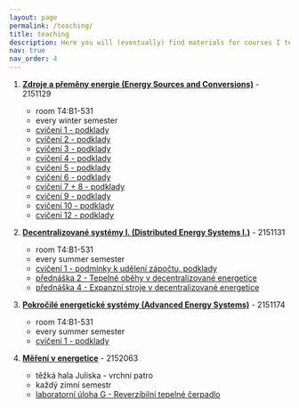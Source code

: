 ```yaml
---
layout: page
permalink: /teaching/
title: teaching
description: Here you will (eventually) find materials for courses I teach at the Department of Energy Engineering, CTU FME.
nav: true
nav_order: 4
---
```

1. **[Zdroje a přeměny energie (Energy Sources and Conversions)](https://kos.fs.cvut.cz/synopsis/2151129)** - 2151129
   * room T4:B1-531
   * every winter semester
   * [cvičení 1 - podklady](https://campuscvut-my.sharepoint.com/:b:/g/personal/spaleja1_cvut_cz/EUyOf9i6kU1Cirgnhp2WczcBelEmBuTgJwfgCDBKDVJqdg?e=wyOsu1)
   * [cvičení 2 - podklady](https://campuscvut-my.sharepoint.com/:p:/g/personal/spaleja1_cvut_cz/EddQgvyNOlNFvGt4wmHNYXcBQhoAqAqUpebPVnqN6u4NVQ?e=QCOsAm)
   * [cvičení 3 - podklady](https://campuscvut-my.sharepoint.com/:p:/g/personal/spaleja1_cvut_cz/ESCO33sJOhZAkbiZO0SgSo4Bc1v0g35UH65WP4Ztff6Quw?e=Pqf6eh)
   * [cvičení 4 - podklady](https://campuscvut-my.sharepoint.com/:b:/g/personal/spaleja1_cvut_cz/EQygkJiyeMNPtDKw8DV6PqkByEpEvU7cdT_Ozm2MeAPkUQ?e=46IxNP)
   * [cvičení 5 - podklady](https://campuscvut-my.sharepoint.com/:b:/g/personal/spaleja1_cvut_cz/EWHgenlmRBlMnwPTE5PXoIgBSgeeKzX9eUIxPGV4SsaXlA?e=nUErtJ)
   * [cvičení 6 - podklady](https://campuscvut-my.sharepoint.com/:p:/g/personal/spaleja1_cvut_cz/ETBTq7FqJxlMjQyagYZ1i54BXsG6xShkdH-0ktncf9S0Fw?e=Y20dVZ)
   * [cvičení 7 + 8 - podklady](https://campuscvut-my.sharepoint.com/:b:/g/personal/spaleja1_cvut_cz/Eeem7kmDzM9Jg7QnGphpHrQBvmRl2BfjHpjjjQyAS2d4fA?e=rz3D66)
   * [cvičení 9 - podklady](https://campuscvut-my.sharepoint.com/:b:/g/personal/spaleja1_cvut_cz/EZTdTtMbD7tOswwKu-nUxxQBrWaygqdnkh8VQEJKfqdP_Q?e=03wdzS)
   * [cvičení 10 - podklady](https://campuscvut-my.sharepoint.com/:b:/g/personal/spaleja1_cvut_cz/EZLzl4bi32VOlHX3i0u8vioBdoWXe1l-baodOMxofjrOpA?e=BSQCCg)
   * [cvičení 12 - podklady](https://campuscvut-my.sharepoint.com/:b:/g/personal/spaleja1_cvut_cz/EWoYSF2emBVHvKa48wPmxq8BUrXAgNdLQN9LcgB6puixJQ?e=StBIhA)

2. **[Decentralizované systémy I. (Distributed Energy Systems I.)](https://kos.fs.cvut.cz/synopsis/2151133)** - 2151131
   * room T4:B1-531
   * every summer semester
   * [cvičení 1 - podmínky k udělení zápočtu, podklady](https://campuscvut-my.sharepoint.com/:b:/g/personal/spaleja1_cvut_cz/EXmcea-O4X1BsydrJKlW9XQB4R7g0o46xLK9caHMTbdYcg?e=Cda5CF)
   * [přednáška 2 - Tepelné oběhy v decentralizované energetice](https://campuscvut-my.sharepoint.com/:b:/g/personal/spaleja1_cvut_cz/ET1mifWEAKRFhKy4qWWurwkB8YJlVMNGkXiyj4bFJIk1Dg?e=hy81oN)
   * [přednáška 4 - Expanzní stroje v decentralizované energetice](https://campuscvut-my.sharepoint.com/:b:/g/personal/spaleja1_cvut_cz/Ecs0kgpWaC1Aor_QnRDS4cwBdAKkW7aIlqX6UGkC5So7zQ?e=GU4NZR)
3. **[Pokročilé energetické systémy (Advanced Energy Systems)](https://kos.fs.cvut.cz/synopsis/2151174)** - 2151174
   * room T4:B1-531
   * every summer semester
   * [cvičení 1 - podklady](https://campuscvut-my.sharepoint.com/:b:/g/personal/spaleja1_cvut_cz/Ed_XX3cv8ThJvyCo3UXRSXwBzogufi3qmG-xxwaIs8E84A?e=TJCGLY)
4. **[Měření v energetice](https://kos.fs.cvut.cz/synopsis/2152063)** - 2152063
   * těžká hala Juliska - vrchní patro
   * každý zimní semestr
   * [laboratorní úloha G - Reverzibilní tepelné čerpadlo](https://campuscvut-my.sharepoint.com/:b:/g/personal/spaleja1_cvut_cz/EX1atG4K5UBMtdihamp7g9cBAVIKzbpiJJonEyh1u1ytZw?e=Ed2bBG)
